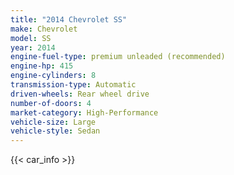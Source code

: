 ```yaml
---
title: "2014 Chevrolet SS"
make: Chevrolet
model: SS
year: 2014
engine-fuel-type: premium unleaded (recommended)
engine-hp: 415
engine-cylinders: 8
transmission-type: Automatic
driven-wheels: Rear wheel drive
number-of-doors: 4
market-category: High-Performance
vehicle-size: Large
vehicle-style: Sedan
---
```


{{< car_info >}}
